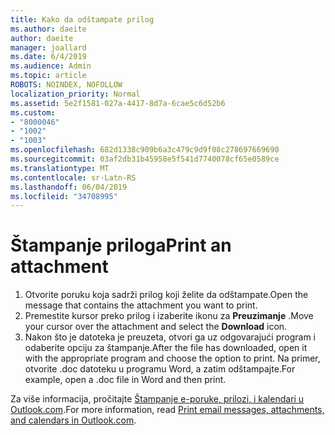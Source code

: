 ```yaml
---
title: Kako da odštampate prilog
ms.author: daeite
author: daeite
manager: joallard
ms.date: 6/4/2019
ms.audience: Admin
ms.topic: article
ROBOTS: NOINDEX, NOFOLLOW
localization_priority: Normal
ms.assetid: 5e2f1581-027a-4417-8d7a-6cae5c6d52b6
ms.custom:
- "8000046"
- "1002"
- "1003"
ms.openlocfilehash: 682d1338c909b6a3c479c9d9f08c278697669690
ms.sourcegitcommit: 03af2db31b45958e5f541d7740078cf65e0589ce
ms.translationtype: MT
ms.contentlocale: sr-Latn-RS
ms.lasthandoff: 06/04/2019
ms.locfileid: "34708995"
---
```

# <a name="print-an-attachment"></a><span data-ttu-id="c793b-102">Štampanje priloga</span><span class="sxs-lookup"><span data-stu-id="c793b-102">Print an attachment</span></span>

1. <span data-ttu-id="c793b-103">Otvorite poruku koja sadrži prilog koji želite da odštampate.</span><span class="sxs-lookup"><span data-stu-id="c793b-103">Open the message that contains the attachment you want to print.</span></span>
2. <span data-ttu-id="c793b-104">Premestite kursor preko prilog i izaberite ikonu za **Preuzimanje** .</span><span class="sxs-lookup"><span data-stu-id="c793b-104">Move your cursor over the attachment and select the **Download** icon.</span></span>
3. <span data-ttu-id="c793b-105">Nakon što je datoteka je preuzeta, otvori ga uz odgovarajući program i odaberite opciju za štampanje.</span><span class="sxs-lookup"><span data-stu-id="c793b-105">After the file has downloaded, open it with the appropriate program and choose the option to print.</span></span> <span data-ttu-id="c793b-106">Na primer, otvorite .doc datoteku u programu Word, a zatim odštampajte.</span><span class="sxs-lookup"><span data-stu-id="c793b-106">For example, open a .doc file in Word and then print.</span></span>

<span data-ttu-id="c793b-107">Za više informacija, pročitajte [Štampanje e-poruke, prilozi, i kalendari u Outlook.com](https://go.microsoft.com/fwlink/?linkid=2021110&amp;clcid=0x409).</span><span class="sxs-lookup"><span data-stu-id="c793b-107">For more information, read [Print email messages, attachments, and calendars in Outlook.com](https://go.microsoft.com/fwlink/?linkid=2021110&amp;clcid=0x409).</span></span>